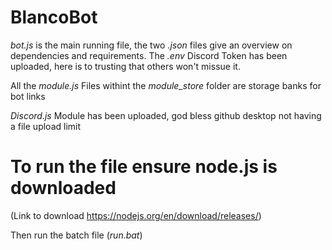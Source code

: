 # BlancoBot

_bot.js_ is the main running file, the two _.json_ files give an overview on dependencies and requirements. 
The _.env_ Discord Token has been uploaded, here is to trusting that others won't missue it.

All the _module.js_ Files withint the _module_store_ folder are storage banks for bot links

_Discord.js_ Module has been uploaded, god bless github desktop not having a file upload limit

# To run the file ensure node.js is downloaded 
(Link to download https://nodejs.org/en/download/releases/)

Then run the batch file (_run.bat_)
